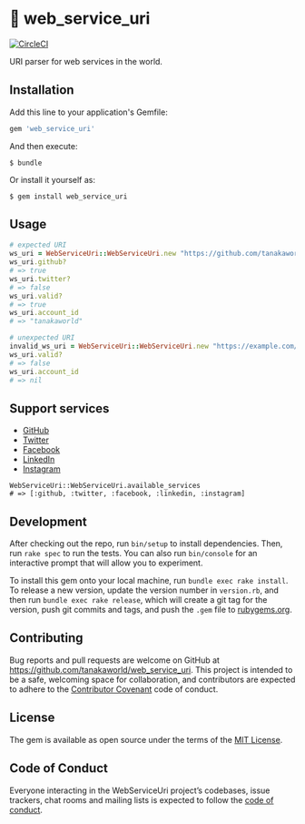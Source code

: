 # 🌈 web_service_uri

[![CircleCI](https://circleci.com/gh/tanakaworld/web_service_uri/tree/master.svg?style=svg)](https://circleci.com/gh/tanakaworld/web_service_uri/tree/master)

URI parser for web services in the world.

## Installation

Add this line to your application's Gemfile:

```ruby
gem 'web_service_uri'
```

And then execute:

    $ bundle

Or install it yourself as:

    $ gem install web_service_uri

## Usage

```ruby
# expected URI
ws_uri = WebServiceUri::WebServiceUri.new "https://github.com/tanakaworld"
ws_uri.github?
# => true
ws_uri.twitter?
# => false 
ws_uri.valid?
# => true
ws_uri.account_id
# => "tanakaworld"

# unexpected URI
invalid_ws_uri = WebServiceUri::WebServiceUri.new "https://example.com/example"
ws_uri.valid?
# => false
ws_uri.account_id
# => nil
```

## Support services

- [GitHub](https://github.com/)
- [Twitter](https://twitter.com/)
- [Facebook](https://www.facebook.com/)
- [LinkedIn](https://www.linkedin.com/)
- [Instagram](https://www.instagram.com/)

```
WebServiceUri::WebServiceUri.available_services
# => [:github, :twitter, :facebook, :linkedin, :instagram]
```

## Development

After checking out the repo, run `bin/setup` to install dependencies. Then, run `rake spec` to run the tests. You can also run `bin/console` for an interactive prompt that will allow you to experiment.

To install this gem onto your local machine, run `bundle exec rake install`. To release a new version, update the version number in `version.rb`, and then run `bundle exec rake release`, which will create a git tag for the version, push git commits and tags, and push the `.gem` file to [rubygems.org](https://rubygems.org).

## Contributing

Bug reports and pull requests are welcome on GitHub at https://github.com/tanakaworld/web_service_uri. This project is intended to be a safe, welcoming space for collaboration, and contributors are expected to adhere to the [Contributor Covenant](http://contributor-covenant.org) code of conduct.

## License

The gem is available as open source under the terms of the [MIT License](http://opensource.org/licenses/MIT).

## Code of Conduct

Everyone interacting in the WebServiceUri project’s codebases, issue trackers, chat rooms and mailing lists is expected to follow the [code of conduct](https://github.com/tanakaworld/web_service_uri/blob/master/CODE_OF_CONDUCT.md).
